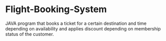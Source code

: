 # Flight-Booking-System
JAVA program that books a ticket for a certain destination and time depending on availability and applies discount depending on membership status of the customer.
